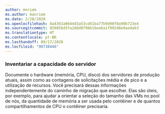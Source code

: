 ```yaml
---
author: mnriem
ms.author: manriem
ms.date: 2/28/2020
ms.openlocfilehash: 8a8363a0644d3a53cd41ba77b9d98f8a90b723e4
ms.sourcegitcommit: 850856d3fa2ddd8f96616ee6a1f092d8e0aedab3
ms.translationtype: HT
ms.contentlocale: pt-BR
ms.lasthandoff: 09/17/2020
ms.locfileid: "90738446"
---
```

### <a name="inventory-server-capacity"></a>Inventariar a capacidade do servidor

Documente o hardware (memória, CPU, disco) dos servidores de produção atuais, assim como as contagens de solicitações média e de pico e a utilização de recursos. Você precisará dessas informações independentemente do caminho de migração que escolher. Elas são úteis, por exemplo, para ajudar a orientar a seleção do tamanho das VMs no pool de nós, da quantidade de memória a ser usada pelo contêiner e de quantos compartilhamentos de CPU o contêiner precisaria.
